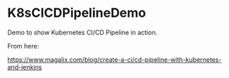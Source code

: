 # K8sCICDPipelineDemo
Demo to show Kubernetes CI/CD Pipeline in action.


From here:

https://www.magalix.com/blog/create-a-ci/cd-pipeline-with-kubernetes-and-jenkins
